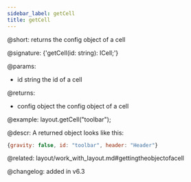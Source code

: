 ```yaml
---
sidebar_label: getCell
title: getCell
---          
```


@short: returns the config object of a cell

@signature: {'getCell(id: string): ICell;'}

@params:
- id	string		the id of a cell


@returns:
- config		object		the config object of a cell


@example:
layout.getCell("toolbar");




@descr:
A returned object looks like this:
~~~js
{gravity: false, id: "toolbar", header: "Header"}
~~~

@related: layout/work_with_layout.md#gettingtheobjectofacell

@changelog:
added in v6.3

